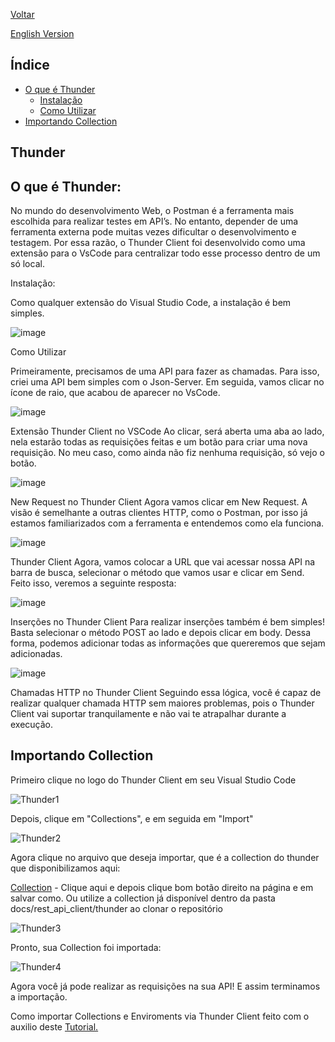 <div>
  <p><a href="https://github.com/Squad-Back-End/reprography-nodejs/blob/master/docs/rest_api_client/README.md">Voltar</a></p>
  <p><a href="https://github.com/Squad-Back-End/reprography-nodejs/blob/master/docs/rest_api_client/thunder%20client/README-en.md">English Version</a></p>
</div>

## Índice
 - [O que é Thunder](#OQueÉThunder)
     - [Instalação](#Instalacao)
     - [Como Utilizar](#ComoUtilizar)
 - [Importando Collection](#ImportandoCollectionEEnviroments)


## Thunder

## <a name="OQueÉThunder"></a> O que é Thunder:

No mundo do desenvolvimento Web, o Postman é a ferramenta mais escolhida para realizar testes em API’s. No entanto, depender de uma ferramenta externa pode muitas vezes dificultar o desenvolvimento e testagem. Por essa razão, o Thunder Client foi desenvolvido como uma extensão para o VsCode para centralizar todo esse processo dentro de um só local.

<a name="Instalacao"></a> Instalação:

Como qualquer extensão do Visual Studio Code, a instalação é bem simples.

![image](https://user-images.githubusercontent.com/71888050/142630831-20114e67-5a60-4526-9381-de9b021f5404.png)

<a name="ComoUtilizar"></a> Como Utilizar

Primeiramente, precisamos de uma API para fazer as chamadas. Para isso, criei uma API bem simples com o Json-Server. Em seguida, vamos clicar no ícone de raio, que acabou de aparecer no VsCode.

![image](https://user-images.githubusercontent.com/71888050/142630988-5974a77d-8a59-4875-b117-cd987faad477.png)

Extensão Thunder Client no VSCode
Ao clicar, será aberta uma aba ao lado, nela estarão todas as requisições feitas e um botão para criar uma nova requisição. No meu caso, como ainda não fiz nenhuma requisição, só vejo o botão.

![image](https://user-images.githubusercontent.com/71888050/142631066-fa782919-137e-4b37-81a1-8f893eccad11.png)


New Request no Thunder Client 
Agora vamos clicar em New Request. A visão é semelhante a outras clientes HTTP, como o Postman, por isso já estamos familiarizados com a ferramenta e entendemos como ela funciona.

![image](https://user-images.githubusercontent.com/71888050/142631095-6270bc2d-d8e9-48a8-8a3d-f574e3e77a68.png)


Thunder Client
Agora, vamos colocar a URL que vai acessar nossa API na barra de busca, selecionar o método que vamos usar e clicar em Send. Feito isso, veremos a seguinte resposta:

![image](https://user-images.githubusercontent.com/71888050/142631127-b8943167-002d-4242-99fb-f915559f5608.png)


Inserções no Thunder Client 
Para realizar inserções também é bem simples! Basta selecionar o método POST ao lado e depois clicar em body. Dessa forma, podemos adicionar todas as informações que quereremos que sejam adicionadas.

![image](https://user-images.githubusercontent.com/71888050/142631292-f82521c6-44e8-4861-92b7-e72d9c1c4419.png)


Chamadas HTTP no Thunder Client 
Seguindo essa lógica, você é capaz de realizar qualquer chamada HTTP sem maiores problemas, pois o Thunder Client vai suportar tranquilamente e não vai te atrapalhar durante a execução.


## <a name="ImportandoCollectionEEnviroments"></a> Importando Collection

Primeiro clique no logo do Thunder Client em seu Visual Studio Code

![Thunder1](https://user-images.githubusercontent.com/71890228/142860674-22a3d10b-f746-4f91-be92-0fb88129ad06.png)

Depois, clique em "Collections", e em seguida em "Import"

![Thunder2](https://user-images.githubusercontent.com/71890228/142863037-bfcdd9f0-006b-4c08-b4de-f3a4469ffb50.png)


Agora clique no arquivo que deseja importar, que é a collection do thunder que disponibilizamos aqui: 

[Collection](https://raw.githubusercontent.com/Squad-Back-End/reprography-nodejs/master/docs/rest_api_client/thunder%20client/thunder-collection_Reprography%20System.json) - Clique aqui e depois clique bom botão direito na página e em salvar como. Ou utilize a collection já disponível dentro da pasta docs/rest_api_client/thunder ao clonar o repositório

![Thunder3](https://user-images.githubusercontent.com/71890228/142861560-08f5bb20-d14f-4a15-8b9f-96756d69a196.png)

Pronto, sua Collection foi importada:

![Thunder4](https://user-images.githubusercontent.com/71890228/142863383-568635ee-32ef-4386-ab44-965e88a87c50.png)

Agora você já pode realizar as requisições na sua API! E assim terminamos a importação.

Como importar Collections e Enviroments via Thunder Client feito com o auxilio deste [Tutorial.](https://developers.refinitiv.com/en/article-catalog/article/how-to-test-http-rest-api-easily-with-visual-studio-code---thund)
